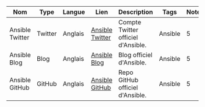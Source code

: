 | Nom                   | Type    | Langue  | Lien                                                       | Description                                  | Tags      | Note/5 |
| --------------------- | ------- | ------- | ---------------------------------------------------------- | -------------------------------------------- | --------- | ------ |
| Ansible Twitter       | Twitter | Anglais | [Ansible Twitter](https://twitter.com/ansible)             | Compte Twitter officiel d'Ansible.           | Ansible   | 5      |
| Ansible Blog          | Blog    | Anglais | [Ansible Blog](https://www.ansible.com/blog)              | Blog officiel d'Ansible.                     | Ansible   | 5      |
| Ansible GitHub        | GitHub  | Anglais | [Ansible GitHub](https://github.com/ansible/ansible)       | Repo GitHub officiel d'Ansible.              | Ansible   | 5      |

